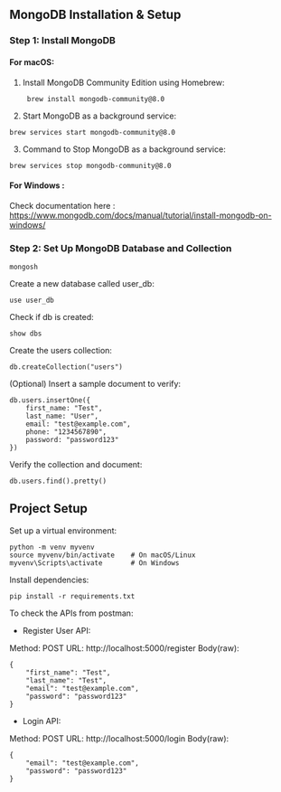 ## **MongoDB Installation & Setup**

### **Step 1: Install MongoDB**

#### For macOS:
1. Install MongoDB Community Edition using Homebrew:
   ```
    brew install mongodb-community@8.0
   ```
2. Start MongoDB as a background service:
```
brew services start mongodb-community@8.0
```
3. Command to Stop MongoDB as a background service:
```
brew services stop mongodb-community@8.0
```
#### For Windows :
Check documentation here : https://www.mongodb.com/docs/manual/tutorial/install-mongodb-on-windows/

### **Step 2: Set Up MongoDB Database and Collection**
```
mongosh
```
Create a new database called user_db:
```
use user_db
```
Check if db is created:
```
show dbs
```
Create the users collection:
```
db.createCollection("users")
```
(Optional) Insert a sample document to verify:
```
db.users.insertOne({
    first_name: "Test",
    last_name: "User",
    email: "test@example.com",
    phone: "1234567890",
    password: "password123"
})
```

Verify the collection and document:
```
db.users.find().pretty()
```

## **Project Setup**
Set up a virtual environment:
```
python -m venv myvenv
source myvenv/bin/activate    # On macOS/Linux
myvenv\Scripts\activate       # On Windows
```
Install dependencies:
```
pip install -r requirements.txt
```
To check the APIs from postman:

* Register User API:

Method: POST
URL: http://localhost:5000/register
Body(raw):
```
{
    "first_name": "Test",
    "last_name": "Test",
    "email": "test@example.com",
    "password": "password123"
}

```

* Login API:

Method: POST
URL:  http://localhost:5000/login
Body(raw):
```
{
    "email": "test@example.com",
    "password": "password123"
}

```

